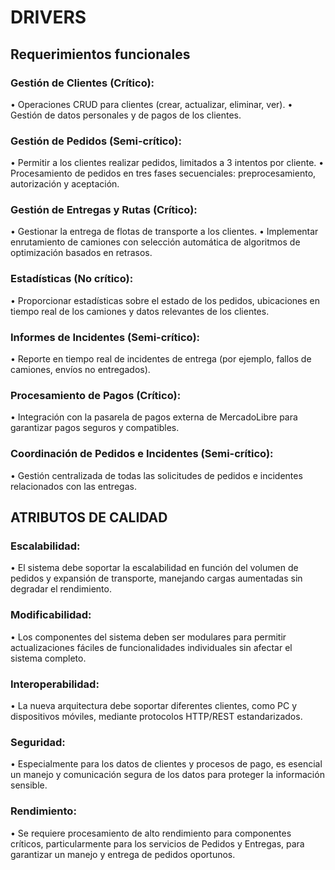 # DRIVERS
## Requerimientos funcionales

### Gestión de Clientes (Crítico):
  • Operaciones CRUD para clientes (crear, actualizar, eliminar, ver).
  • Gestión de datos personales y de pagos de los clientes.

### Gestión de Pedidos (Semi-crítico):
  • Permitir a los clientes realizar pedidos, limitados a 3 intentos por cliente.
  • Procesamiento de pedidos en tres fases secuenciales: preprocesamiento, autorización y aceptación.

### Gestión de Entregas y Rutas (Crítico):
  • Gestionar la entrega de flotas de transporte a los clientes.
  • Implementar enrutamiento de camiones con selección automática de algoritmos de optimización basados en retrasos.

### Estadísticas (No crítico):
  • Proporcionar estadísticas sobre el estado de los pedidos, ubicaciones en tiempo real de los camiones y datos relevantes de los clientes.

### Informes de Incidentes (Semi-crítico):
  • Reporte en tiempo real de incidentes de entrega (por ejemplo, fallos de camiones, envíos no entregados).

### Procesamiento de Pagos (Crítico):
  • Integración con la pasarela de pagos externa de MercadoLibre para garantizar pagos seguros y compatibles.

### Coordinación de Pedidos e Incidentes (Semi-crítico):
  • Gestión centralizada de todas las solicitudes de pedidos e incidentes relacionados con las entregas.


## ATRIBUTOS DE CALIDAD

### Escalabilidad: 
  • El sistema debe soportar la escalabilidad en función del volumen de pedidos y expansión de transporte, manejando cargas aumentadas sin degradar el rendimiento.

### Modificabilidad: 
  • Los componentes del sistema deben ser modulares para permitir actualizaciones fáciles de funcionalidades individuales sin afectar el sistema completo.

### Interoperabilidad: 
  • La nueva arquitectura debe soportar diferentes clientes, como PC y dispositivos móviles, mediante protocolos HTTP/REST estandarizados.

### Seguridad: 
  • Especialmente para los datos de clientes y procesos de pago, es esencial un manejo y comunicación segura de los datos para proteger la información sensible.

### Rendimiento: 
  • Se requiere procesamiento de alto rendimiento para componentes críticos, particularmente para los servicios de Pedidos y Entregas, para garantizar un manejo y entrega de pedidos oportunos.
